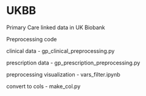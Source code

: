 # UKBB

Primary Care linked data in UK Biobank

Preprocessing code

clinical data - gp_clinical_preprocessing.py

prescription data - gp_prescription_preprocessing.py

preprocessing visualization - vars_filter.ipynb

convert to cols - make_col.py
